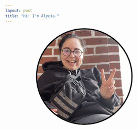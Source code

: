 ```yaml
---
layout: post
title: "Hi! I'm Alycia."
---
```

<img
  src="/assets/img/7BBCB897-3E8B-4C4E-A6DA-EF965BC0E7C0_1_201_a.jpeg"
  style="display: block; border-radius: 50%; margin-left: auto; margin-right: auto; border: 4px solid black; max-width: 300px">
  
